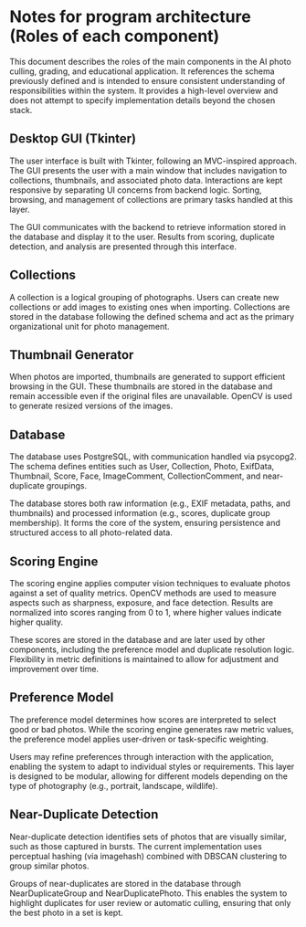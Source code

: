 # Notes for program architecture (Roles of each component)

This document describes the roles of the main components in the AI photo culling, grading, and educational application. It references the schema previously defined and is intended to ensure consistent understanding of responsibilities within the system. It provides a high-level overview and does not attempt to specify implementation details beyond the chosen stack.

## Desktop GUI (Tkinter)

The user interface is built with Tkinter, following an MVC-inspired approach. The GUI presents the user with a main window that includes navigation to collections, thumbnails, and associated photo data. Interactions are kept responsive by separating UI concerns from backend logic. Sorting, browsing, and management of collections are primary tasks handled at this layer.

The GUI communicates with the backend to retrieve information stored in the database and display it to the user. Results from scoring, duplicate detection, and analysis are presented through this interface.

## Collections

A collection is a logical grouping of photographs. Users can create new collections or add images to existing ones when importing. Collections are stored in the database following the defined schema and act as the primary organizational unit for photo management.

## Thumbnail Generator

When photos are imported, thumbnails are generated to support efficient browsing in the GUI. These thumbnails are stored in the database and remain accessible even if the original files are unavailable. OpenCV is used to generate resized versions of the images.

## Database

The database uses PostgreSQL, with communication handled via psycopg2. The schema defines entities such as User, Collection, Photo, ExifData, Thumbnail, Score, Face, ImageComment, CollectionComment, and near-duplicate groupings.

The database stores both raw information (e.g., EXIF metadata, paths, and thumbnails) and processed information (e.g., scores, duplicate group membership). It forms the core of the system, ensuring persistence and structured access to all photo-related data.

## Scoring Engine

The scoring engine applies computer vision techniques to evaluate photos against a set of quality metrics. OpenCV methods are used to measure aspects such as sharpness, exposure, and face detection. Results are normalized into scores ranging from 0 to 1, where higher values indicate higher quality.

These scores are stored in the database and are later used by other components, including the preference model and duplicate resolution logic. Flexibility in metric definitions is maintained to allow for adjustment and improvement over time.

## Preference Model

The preference model determines how scores are interpreted to select good or bad photos. While the scoring engine generates raw metric values, the preference model applies user-driven or task-specific weighting.

Users may refine preferences through interaction with the application, enabling the system to adapt to individual styles or requirements. This layer is designed to be modular, allowing for different models depending on the type of photography (e.g., portrait, landscape, wildlife).

## Near-Duplicate Detection

Near-duplicate detection identifies sets of photos that are visually similar, such as those captured in bursts. The current implementation uses perceptual hashing (via imagehash) combined with DBSCAN clustering to group similar photos.

Groups of near-duplicates are stored in the database through NearDuplicateGroup and NearDuplicatePhoto. This enables the system to highlight duplicates for user review or automatic culling, ensuring that only the best photo in a set is kept.
